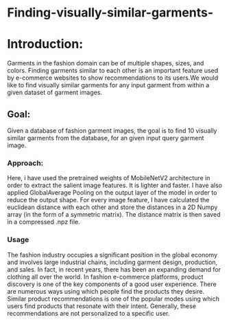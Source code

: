 # Finding-visually-similar-garments-
 

# Introduction:
Garments in the fashion domain can be of multiple shapes, sizes, and colors. Finding garments similar to each other is an important feature used by e-commerce websites to show recommendations to its users.We would like to find visually similar garments for any input garment from within a given dataset of garment
images.

## Goal: 
Given a database of fashion garment images, the goal is to find 10 visually similar garments from the database, for an given input query garment image.


### Approach:
Here, i have used the pretrained weights of MobileNetV2 architecture in order to extract the salient image features. It is lighter and faster. I have also applied GlobalAverage Pooling on the output layer of the model in order to reduce the output shape. For every image feature, I have calculated the euclidean distance with each other and store the distances in a 2D Numpy array (in the form of a symmetric matrix). The distance matrix is then saved in a compressed .npz file.


### Usage
The fashion industry occupies a significant position in the global economy and involves large industrial chains, including garment design, production, and sales. In fact, in recent years, there has been an expanding demand for clothing all over the world. In fashion e-commerce platforms, product discovery is one of the key components of a good user experience. There are numerous ways using which people find the products they desire. Similar product recommendations is one of the popular modes using which users find products that resonate with their intent. Generally, these recommendations are not personalized to a specific user.
